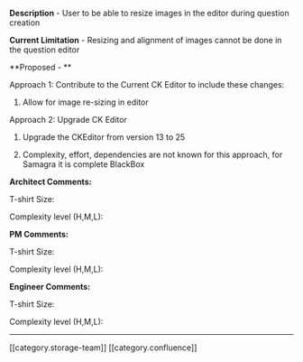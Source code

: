  **Description**  - User to be able to resize images in the editor during question creation

 **Current Limitation**  - Resizing and alignment of images cannot be done in the question editor 

 **Proposed - ** 

Approach 1: Contribute to the Current CK Editor to include these changes:


1. Allow for image re-sizing in editor



Approach 2: Upgrade CK Editor


1. Upgrade the CKEditor from version 13 to 25


1. Complexity, effort, dependencies are not known for this approach, for Samagra it is complete BlackBox





 **Architect Comments:** 

T-shirt Size:

Complexity level (H,M,L):

 **PM Comments:** 

T-shirt Size:

Complexity level (H,M,L):

 **Engineer Comments:** 

T-shirt Size:

Complexity level (H,M,L):





*****

[[category.storage-team]] 
[[category.confluence]] 
